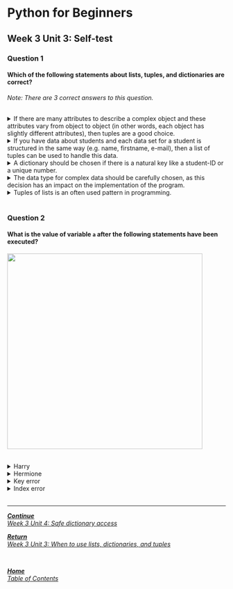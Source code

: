 # Python for Beginners

## Week 3 Unit 3: Self-test

### Question 1

#### Which of the following statements about lists, tuples, and dictionaries are correct?

*Note: There are 3 correct answers to this question.*

<br>

<details>
	<summary>If there are many attributes to describe a complex object and these attributes vary from object to object (in other words, each object has slightly different attributes), then tuples are a good choice.</summary>
	<img  src="selftest/cross.png" width="25">
</details>


<details>
	<summary>If you have data about students and each data set for a student is structured in the same way (e.g. name, firstname, e-mail), then a list of tuples can be used to handle this data.</summary>
	<img  src="selftest/check.png" width="25">
</details>


<details>
	<summary>A dictionary should be chosen if there is a natural key like a student-ID or a unique number.</summary>
	<img  src="selftest/check.png" width="25">
</details>


<details>
	<summary>The data type for complex data should be carefully chosen, as this decision has an impact on the implementation of the program.</summary>
	<img  src="selftest/check.png" width="25">
</details>


<details>
	<summary>Tuples of lists is an often used pattern in programming.</summary>
	<img  src="selftest/cross.png" width="25">
</details>

<br>

### Question 2

#### What is the value of variable ```a``` after the following statements have been executed?

<img src=selftest/week3_unit3_f2.png width="450"><br><br>

<details>
	<summary>Harry</summary>
	<img  src="selftest/cross.png" width="25">
</details>


<details>
	<summary>Hermione</summary>
	<img  src="selftest/cross.png" width="25">
</details>


<details>
	<summary>Key error</summary>
	<img  src="selftest/cross.png" width="25">
</details>


<details>
	<summary>Index error</summary>
	<img  src="selftest/check.png" width="25">
</details>




<br>

---

[***Continue*** <br> *Week 3 Unit 4: Safe dictionary access*](week3_unit4_dict_access.md)

[***Return*** <br> *Week 3 Unit 3: When to use lists, dictionaries, and tuples*](week3_unit3_list_dict_tuples.md)

<br>

[***Home*** <br>*Table of Contents*](home.md)